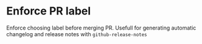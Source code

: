 # Enforce PR label

Enforce choosing label before merging PR. Usefull for generating automatic changelog and release notes with `github-release-notes`

